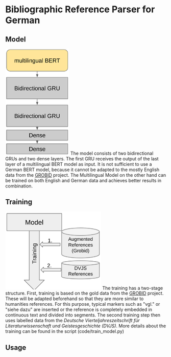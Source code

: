 # Bibliographic Reference Parser for German 
## Model
<img src="misc/model.png" width="200"/>
The model consists of two bidirectional GRUs and two dense layers. The first GRU receives the output of the last layer of a multilingual BERT model as input.
It is not sufficient to use a German BERT model, because it cannot be adapted to the mostly English data from the <a href="https://github.com/kermitt2/grobid">GROBID</a> project. The Multilingual Model on the other hand can be trained on both English and German data and achieves better results in combination.

## Training
<img src="misc/train.png" width="300"/>
The training has a two-stage structure. First, training is based on the gold data from the <a href="https://github.com/kermitt2/grobid">GROBID</a> project. These will be adapted beforehand so that they are more similar to humanities references. For this purpose, typical markers such as "vgl." or "siehe dazu" are inserted or the reference is completely embedded in continuous text and divided into segments. The second training step then uses labelled data from the <i>Deutsche Vierteljahreszeitschrift für Literaturwissenschaft und Geistesgeschichte (DVJS)</i>. More details about the training can be found in the script (code/train_model.py)

## Usage
